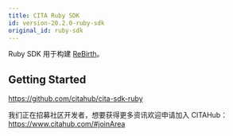 ```yaml
---
title: CITA Ruby SDK
id: version-20.2.0-ruby-sdk
original_id: ruby-sdk
---
```


Ruby SDK 用于构建 [ReBirth](https://github.com/citahub/re-birth)。

## Getting Started

https://github.com/citahub/cita-sdk-ruby

我们正在招募社区开发者，想要获得更多资讯欢迎申请加入 CITAHub：https://www.citahub.com/#joinArea

